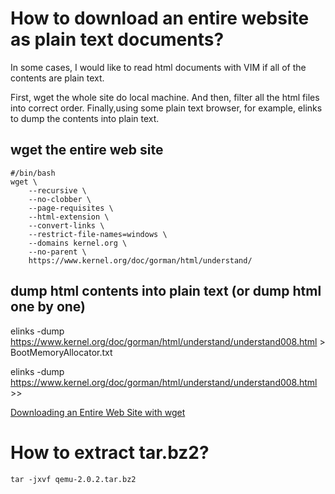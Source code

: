 



# How to download an entire website as plain text documents?

In some cases, I would like to read html documents with VIM if all of the contents are plain text.

First, wget the whole site do local machine. And then, filter all the html files into correct order. Finally,using some plain text browser, for example, elinks to dump the contents into plain text.


## wget the entire web site

	#/bin/bash
	wget \
		--recursive \
		--no-clobber \
		--page-requisites \
		--html-extension \
		--convert-links \
		--restrict-file-names=windows \
		--domains kernel.org \
		--no-parent \
		https://www.kernel.org/doc/gorman/html/understand/


## dump html contents into plain text (or dump html one by one)

elinks -dump https://www.kernel.org/doc/gorman/html/understand/understand008.html > BootMemoryAllocator.txt

elinks -dump https://www.kernel.org/doc/gorman/html/understand/understand008.html >> <more contents>


[Downloading an Entire Web Site with wget](http://www.linuxjournal.com/content/downloading-entire-web-site-wget)


#  How to extract tar.bz2?

	tar -jxvf qemu-2.0.2.tar.bz2



